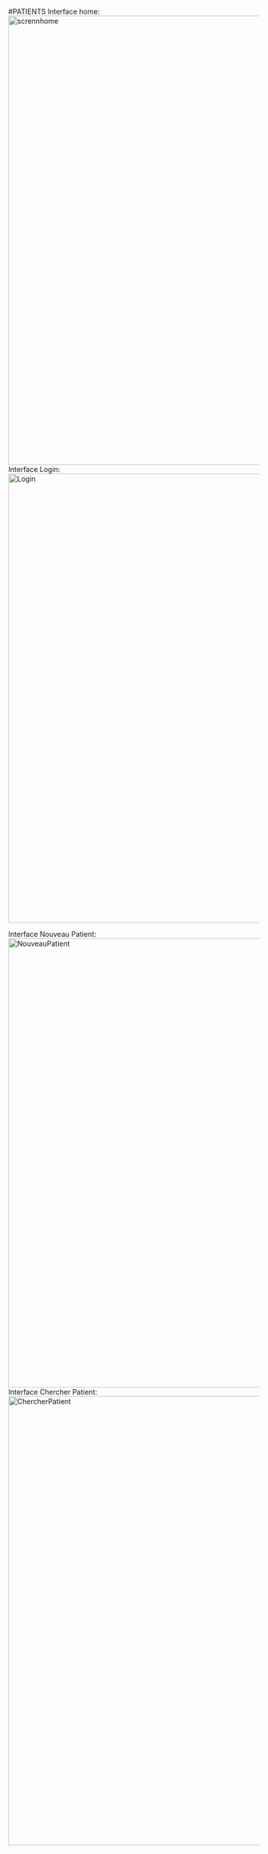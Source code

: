 

#PATIENTS 
Interface home:
<img width="900" alt="scrennhome" src="https://user-images.githubusercontent.com/79654133/165200947-30b29d63-b067-4b3a-8c79-8d809dbfcf44.png">
Interface Login:
<img width="900" alt="Login" src="https://user-images.githubusercontent.com/79654133/165200972-2c508805-3a88-4f75-af42-aa0df5105321.png">

Interface Nouveau Patient:
<img width="900" alt="NouveauPatient" src="https://user-images.githubusercontent.com/79654133/165200999-f1fd0d24-3ff8-4075-9668-64547f16e9a8.png">
Interface Chercher Patient:
<img width="900" alt="ChercherPatient" src="https://user-images.githubusercontent.com/79654133/165201021-abf8c177-fe66-43b3-9f5f-0fff76ef7f00.png">

